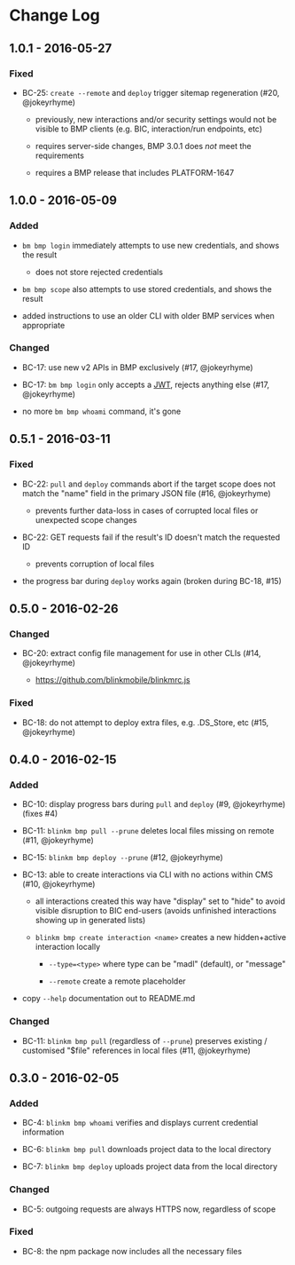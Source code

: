 # Change Log


## 1.0.1 - 2016-05-27


### Fixed

- BC-25: `create --remote` and `deploy` trigger sitemap regeneration (#20, @jokeyrhyme)

    - previously, new interactions and/or security settings would not be visible to BMP clients (e.g. BIC, interaction/run endpoints, etc)

    - requires server-side changes, BMP 3.0.1 does _not_ meet the requirements

    - requires a BMP release that includes PLATFORM-1647


## 1.0.0 - 2016-05-09


### Added

- `bm bmp login` immediately attempts to use new credentials, and shows the result

    - does not store rejected credentials

- `bm bmp scope` also attempts to use stored credentials, and shows the result

- added instructions to use an older CLI with older BMP services when appropriate


### Changed

- BC-17: use new v2 APIs in BMP exclusively (#17, @jokeyrhyme)

- BC-17: `bm bmp login` only accepts a [JWT](https://jwt.io/), rejects anything else (#17, @jokeyrhyme)

- no more `bm bmp whoami` command, it's gone


## 0.5.1 - 2016-03-11


### Fixed

- BC-22: `pull` and `deploy` commands abort if the target scope does not match the "name" field in the primary JSON file (#16, @jokeyrhyme)

    - prevents further data-loss in cases of corrupted local files or unexpected scope changes

- BC-22: GET requests fail if the result's ID doesn't match the requested ID

    - prevents corruption of local files

- the progress bar during `deploy` works again (broken during BC-18, #15)


## 0.5.0 - 2016-02-26


### Changed

- BC-20: extract config file management for use in other CLIs (#14, @jokeyrhyme)

    - https://github.com/blinkmobile/blinkmrc.js


### Fixed

- BC-18: do not attempt to deploy extra files, e.g. .DS_Store, etc (#15, @jokeyrhyme)


## 0.4.0 - 2016-02-15


### Added

- BC-10: display progress bars during `pull` and `deploy` (#9, @jokeyrhyme) (fixes #4)

- BC-11: `blinkm bmp pull --prune` deletes local files missing on remote (#11, @jokeyrhyme)

- BC-15: `blinkm bmp deploy --prune` (#12, @jokeyrhyme)

- BC-13: able to create interactions via CLI with no actions within CMS (#10, @jokeyrhyme)

    - all interactions created this way have "display" set to "hide" to avoid visible disruption to BIC end-users (avoids unfinished interactions showing up in generated lists)

    - `blinkm bmp create interaction <name>`  creates a new hidden+active interaction locally

        - `--type=<type>` where type can be "madl" (default), or "message"

        - `--remote` create a remote placeholder

- copy `--help` documentation out to README.md


### Changed

- BC-11: `blinkm bmp pull` (regardless of `--prune`) preserves existing / customised "$file" references in local files (#11, @jokeyrhyme)


## 0.3.0 - 2016-02-05


### Added

- BC-4: `blinkm bmp whoami` verifies and displays current credential information

- BC-6: `blinkm bmp pull` downloads project data to the local directory

- BC-7: `blinkm bmp deploy` uploads project data from the local directory


### Changed

- BC-5: outgoing requests are always HTTPS now, regardless of scope


### Fixed

- BC-8: the npm package now includes all the necessary files
